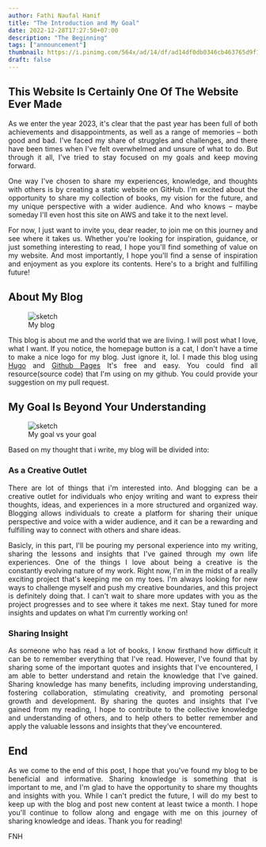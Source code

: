 ```yaml
---
author: Fathi Naufal Hanif
title: "The Introduction and My Goal"
date: 2022-12-28T17:27:50+07:00
description: "The Beginning"
tags: ["announcement"]
thumbnail: https://i.pinimg.com/564x/ad/14/df/ad14df0db0346cb463765d9f16f442a1.jpg
draft: false
---
```


## This Website Is Certainly One Of The Website Ever Made
<p style="text-align:justify">
    As we enter the year 2023, it's clear that the past year has been full of both achievements and disappointments, as well as a range of memories – both good and bad. I've faced my share of struggles and challenges, and there have been times when I've felt overwhelmed and unsure of what to do. But through it all, I've tried to stay focused on my goals and keep moving forward.
</p>
<p style="text-align:justify">
    One way I've chosen to share my experiences, knowledge, and thoughts with others is by creating a static website on GitHub. I'm excited about the opportunity to share my collection of books, my vision for the future, and my unique perspective with a wider audience. And who knows – maybe someday I'll even host this site on AWS and take it to the next level.
</p>
<p style="text-align:justify">
    For now, I just want to invite you, dear reader, to join me on this journey and see where it takes us. Whether you're looking for inspiration, guidance, or just something interesting to read, I hope you'll find something of value on my website. And most importantly, I hope you'll find a sense of inspiration and enjoyment as you explore its contents. Here's to a bright and fulfilling future!
</p>

## About My Blog
<figure>
    <img src="https://pbs.twimg.com/media/Em72CtwW8AIFCxd.jpg"
         alt="sketch">
    <figcaption>My blog</figcaption>
</figure>
<p style="text-align:justify">
    This blog is about me and the world that we are living. I will post what I love, what I want. If you notice, the homepage button is a cat, I don't have a time to make a nice logo for my blog. Just ignore it, lol. I made this blog using <a href="https://gohugo.io">Hugo</a>  and <a href="https://pages.github.com/">Github Pages</a> It's free and easy. You could find all resource(source code) that I'm using on my github. You could provide your suggestion on my pull request.
</p>

## My Goal Is Beyond Your Understanding
<figure>
    <img src="https://i.kym-cdn.com/photos/images/newsfeed/001/515/694/3b5.jpg"
         alt="sketch">
    <figcaption>My goal vs your goal</figcaption>
</figure>
<p style="text-align:justify">
    Based on my thought that i write, my blog will be divided into:  
</p>

### As a Creative Outlet
<p style="text-align:justify">
    There are lot of things that i'm interested into. And blogging can be a creative outlet for individuals who enjoy writing and want to express their thoughts, ideas, and experiences in a more structured and organized way. Blogging allows individuals to create a platform for sharing their unique perspective and voice with a wider audience, and it can be a rewarding and fulfilling way to connect with others and share ideas.
</p>
<p style="text-align:justify">
    Basicly, in this part, I'll be pouring my personal experience into my writing, sharing the lessons and insights that I've gained through my own life experiences. One of the things I love about being a creative is the constantly evolving nature of my work. Right now, I'm in the midst of a really exciting project that's keeping me on my toes. I'm always looking for new ways to challenge myself and push my creative boundaries, and this project is definitely doing that. I can't wait to share more updates with you as the project progresses and to see where it takes me next. Stay tuned for more insights and updates on what I'm currently working on!
</p>

### Sharing Insight
<p style="text-align:justify">
    As someone who has read a lot of books, I know firsthand how difficult it can be to remember everything that I've read. However, I've found that by sharing some of the important quotes and insights that I've encountered, I am able to better understand and retain the knowledge that I've gained. Sharing knowledge has many benefits, including improving understanding, fostering collaboration, stimulating creativity, and promoting personal growth and development. By sharing the quotes and insights that I've gained from my reading, I hope to contribute to the collective knowledge and understanding of others, and to help others to better remember and apply the valuable lessons and insights that they've encountered.
</p>

## End
<p style="text-align:justify">
    As we come to the end of this post, I hope that you've found my blog to be beneficial and informative. Sharing knowledge is something that is important to me, and I'm glad to have the opportunity to share my thoughts and insights with you. While I can't predict the future, I will do my best to keep up with the blog and post new content at least twice a month. I hope you'll continue to follow along and engage with me on this journey of sharing knowledge and ideas. Thank you for reading!
</p>
FNH
